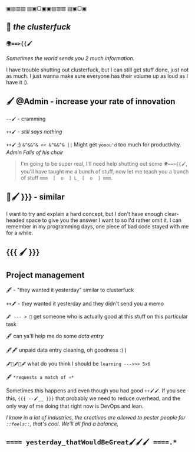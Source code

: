 ▣▤▥▥ ▤▣▢▣▣▤▥▥ ▤▣▢▣
## 🦠 *the clusterfuck*

### `🌍==>{{🖌`
*Sometimes the world sends you 2 much information.*

I have trouble shutting out clusterfuck, but I can still get stuff done, just not as much.  I just wanna make sure everyone has their volume up as loud as I have it :).
 
## 🖌 @Admin - increase your rate of innovation

`--🖌` - cramming

`++🖌` - *still says nothing* 

`++🖌` ;) `&^&&^& << &^&&^& ||` Might get `yooou'd` too much for productivity.  *Admin Falls of his chair*

> I'm going to be super real, I'll need help shutting out some `🌍==>{{🖌`, you'll have taught me a bunch of stuff, now let me teach you a bunch of stuff  `mmm  [  o  ] L_ [  o  ] mmm`.  
 
## 🍕🖌 }}} - similar
I want to try and explain a hard concept, but I don't have enough clear-headed space to give you the answer I want to so I'd rather omit it.  I can remember in my programming days, one piece of bad code stayed with me for a while.

## {{{ 🖌 }}}

## Project management
🖋 - "they wanted it yesterday" similar to clusterfuck

`++🖋` - they wanted it yesterday and they didn't send you a memo

`🖋 --- > 🍕` get someone who is actually good at this stuff on this particular task

🖋 can ya'll help me do some *data entry*

🖋🖋 unpaid data entry cleaning, oh goodness :) )

`🖋🍕🖋🍕🖋` what do you think I should be `learning --->>> 5x6`

🖋 `*requests a match of ⚛*`


Sometimes this happens and even though you had good `++🖌🖌`.  If you see this, `{{{ --🖌__ }}}` that probably we need to reduce overhead, and the only way of me doing that right now is DevOps and lean.

*I know in a lot of industries, the creatives are allowed to pester people for `::feels::`, that's cool.  We'll all find a balance,*

## `==== yesterday_thatWouldBeGreat🖌🖌🖌 ====.*`
